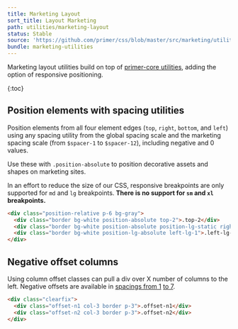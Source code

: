 ```yaml
---
title: Marketing Layout
sort_title: Layout Marketing
path: utilities/marketing-layout
status: Stable
source: 'https://github.com/primer/css/blob/master/src/marketing/utilities/layout.scss'
bundle: marketing-utilities
---
```


Marketing layout utilities build on top of [primer-core utilities](/css/utilities/layout#position), adding the option of responsive positioning.

{:toc}

## Position elements with spacing utilities

Position elements from all four element edges (`top`, `right`, `bottom`, and `left`) using any spacing utility from the global spacing scale and the marketing spacing scale (from `$spacer-1` to `$spacer-12`), including negative and 0 values.

Use these with `.position-absolute` to position decorative assets and shapes on marketing sites.

In an effort to reduce the size of our CSS, responsive breakpoints are only supported for `md` and `lg` breakpoints. **There is no support for `sm` and `xl` breakpoints.**

```html
<div class="position-relative p-6 bg-gray">
  <div class="border bg-white position-absolute top-2">.top-2</div>
  <div class="border bg-white position-absolute position-lg-static right-md-4">.right-md-4</div>
  <div class="border bg-white position-lg-absolute left-lg-1">.left-lg-1</div>
</div>
```

## Negative offset columns

Using column offset classes can pull a div over X number of columns to the left. Negative offsets are available in [spacings from 1](../support/spacing/#spacing-scale) [to 7](../support/marketing-variables/).

```html
<div class="clearfix">
  <div class="offset-n1 col-3 border p-3">.offset-n1</div>
  <div class="offset-n2 col-3 border p-3">.offset-n2</div>
</div>
```
